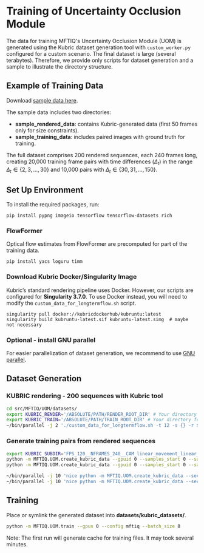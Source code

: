 # Training of Uncertainty Occlusion Module

The data for training MFTIQ's Uncertainty Occlusion Module (UOM) is generated using the Kubric dataset generation tool with `custom_worker.py` configured for a custom scenario. The final dataset is large (several terabytes). Therefore, we provide only scripts for dataset generation and a sample to illustrate the directory structure.


## Example of Training Data

Download [sample data here](https://drive.google.com/file/d/1n1H5fBcZXcWudi40D04UUX-46ijwtzJi/view?usp=sharing).

The sample data includes two directories:
- **sample_rendered_data**: contains Kubric-generated data (first 50 frames only for size constraints).
- **sample_training_data**: includes paired images with ground truth for training.

The full dataset comprises 200 rendered sequences, each 240 frames long, creating 20,000 training frame pairs with time differences ($\Delta_t$) in the range $\Delta_t \in \{2, 3, ..., 30 \}$ and 10,000 pairs with $\Delta_t \in \{30, 31, ..., 150 \}$.
 

## Set Up Environment 

To install the required packages, run:

    pip install pypng imageio tensorflow tensorflow-datasets rich

### FlowFormer

Optical flow estimates from FlowFormer are precomputed for part of the training data.

    pip install yacs loguru timm

### Download Kubric Docker/Singularity Image

Kubric’s standard rendering pipeline uses Docker. However, our scripts are configured for **Singularity 3.7.0**. To use Docker instead, you will need to modify the `custom_data_for_longtermflow.sh` script.

    singularity pull docker://kubricdockerhub/kubruntu:latest
    singularity build kubruntu-latest.sif kubruntu-latest.simg  # maybe not necessary

### Optional - install GNU parallel

For easier parallelization of dataset generation, we recommend to use [GNU parallel](https://www.gnu.org/software/parallel/).


## Dataset Generation

### KUBRIC rendering - 200 sequences with Kubric tool
```bash
cd src/MFTIQ/UOM/datasets/
export KUBRIC_RENDER='/ABSOLUTE/PATH/RENDER_ROOT_DIR' # Your directory for rendered files
export KUBRIC_TRAIN='/ABSOLUTE/PATH/TRAIN_ROOT_DIR' # Your directory for training files
~/bin/parallel -j 2 './custom_data_for_longtermflow.sh -t 12 -s {} -r ${KUBRIC_RENDER}; pwd;' ::: $(seq 1 200)
```

### Generate training pairs from rendered sequences 

```bash
export KUBRIC_SUBDIR='FPS_120__NFRAMES_240__CAM_linear_movement_linear_lookat__GE_forward_backward_cycle__camshake__TYPE_012' # do not change
python -m MFTIQ.UOM.create_kubric_data --gpuid 0 --samples_start 0 --samples_end 20000 --sequence_length_min 2 --sequence_length_max 30 --step_size 1 --dataroot ${KUBRIC_RENDER}/RES_1024x1024 --subdir ${KUBRIC_SUBDIR} --saveroot ${KUBRIC_TRAIN}/002_030/;
python -m MFTIQ.UOM.create_kubric_data --gpuid 0 --samples_start 0 --samples_end 10000 --sequence_length_min 30 --sequence_length_max 150 --step_size 10 --dataroot ${KUBRIC_RENDER}/RES_1024x1024 --subdir ${KUBRIC_SUBDIR} --saveroot ${KUBRIC_TRAIN}/030_150/;

~/bin/parallel -j 10 'nice python -m MFTIQ.UOM.create_kubric_data --second_stage --saveroot ${KUBRIC_TRAIN}/002_030/ --seed {}; pwd' ::: $(seq 10 20)
~/bin/parallel -j 10 'nice python -m MFTIQ.UOM.create_kubric_data --second_stage --saveroot ${KUBRIC_TRAIN}/030_150/ --seed {}; pwd' ::: $(seq 10 20)
```

## Training

Place or symlink the generated dataset into **datasets/kubric_datasets/**.

```bash
python -m MFTIQ.UOM.train --gpus 0 --config mftiq --batch_size 8
```
Note: The first run will generate cache for training files. It may took several minutes.  
